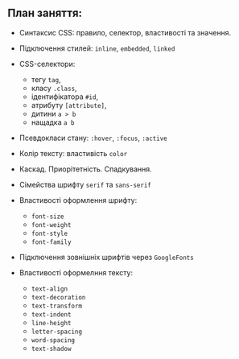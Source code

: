 ## План заняття:

- Синтаксис CSS: правило, селектор, властивості та значення.
- Підключення стилей: `inline`, `embedded`, `linked`
- CSS-селектори:
  - тегу `tag`,
  - класу `.class`,
  - ідентифікатора `#id`,
  - атрибуту `[attribute]`,
  - дитини `a > b`
  - нащадка `a b`
- Псевдокласи стану: `:hover`, `:focus`, `:active`
- Колір тексту: властивість `color`
- Каскад. Приорітетність. Спадкування.

- Сімейства шрифту `serif` та `sans-serif`
- Властивості оформлення шрифту:
  - `font-size`
  - `font-weight`
  - `font-style`
  - `font-family`
- Підключення зовнішніх шрифтів через `GoogleFonts`

- Властивості оформелння тексту:
  - `text-align`
  - `text-decoration`
  - `text-transform`
  - `text-indent`
  - `line-height`
  - `letter-spacing`
  - `word-spacing`
  - `text-shadow`
